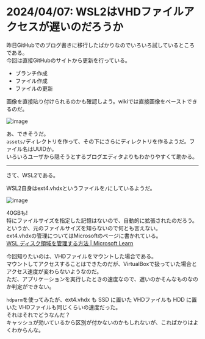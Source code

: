 # 2024/04/07: WSL2はVHDファイルアクセスが遅いのだろうか

昨日GitHubでのブログ書きに移行したばかりなのでいろいろ試しているところである。  
今回は直接GitHubのサイトから更新を行っている。

* ブランチ作成
* ファイル作成
* ファイルの更新

画像を直接貼り付けられるのかも確認しよう。wikiでは直接画像をペーストできるのだ。

![image](https://github.com/hirokuma/hirokuma.github.io/assets/193099/0d31ed9b-0337-4883-a3f5-0e8e877fb385)

あ、できそうだ。  
`assets/`ディレクトリを作って、その下にさらにディレクトリを作るようだ。ファイル名はUUIDか。  
いろいろユーザから隠そうとするブログエディタよりもわかりやすくて助かる。

----

さて、WSL2である。

WSL2自身はext4.vhdxというファイルを`/`にしているようだ。

![image](https://github.com/hirokuma/hirokuma.github.io/assets/193099/1df9d67e-2eb6-4d2d-9b6b-bd5636daaac5)

40GBも!  
特にファイルサイズを指定した記憶はないので、自動的に拡張されたのだろう。というか、元のファイルサイズを知らないので何とも言えない。  
ext4.vhdxの管理についてはMicrosoftのページに書かれている。  
[WSL ディスク領域を管理する方法 | Microsoft Learn](https://learn.microsoft.com/ja-jp/windows/wsl/disk-space)

今回知りたいのは、VHDファイルをマウントした場合である。  
マウントしてアクセスすることはできたのだが、VirtualBoxで扱っていた場合とアクセス速度が変わらないようなのだ。  
ただ、アプリケーションを実行したときの速度なので、遅いのかそんなものなのか判定ができない。

`hdparm`を使ってみたが、ext4.vhdx も SSD に置いた VHDファイルも HDD に置いた VHDファイルも同じくらいの速度だった。  
それはそれでどうなんだ？  
キャッシュが効いているから区別が付かないのかもしれないが、こればかりはよくわからんな。
